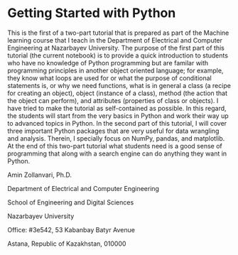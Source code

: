 # Getting Started with Python

This is the first of a two-part tutorial that is prepared as part of the Machine learning course that I teach in the Department of Electrical and Computer Engineering at Nazarbayev University. The purpose of the first part of this tutorial (the current notebook) is to provide a quick introduction to students who have no knowledge of Python programming but are familar with programming principles in another object oriented language; for example, they know what loops are used for or what the purpose of conditional statements is, or why we need functions, what is in general a class (a recipe for creating an object), object (instance of a class), method (the action that the object can perform), and attributes (properties of class or objects). I have tried to make the tutorial as self-contained as possible. In this regard, the students will start from the very basics in Python and work their way up to advanced topics in Python. In the second part of this tutorial, I will cover three important Python packages that are very useful for data wrangling and analysis. Therein, I specially focus on NumPy, pandas, and matplotlib. At the end of this two-part tutorial what students need is a good sense of programming that along with a search engine can do anything they want in Python.

Amin Zollanvari, Ph.D.

Department of Electrical and Computer Engineering

School of Engineering and Digital Sciences

Nazarbayev University

Office: #3e542, 53 Kabanbay Batyr Avenue

Astana, Republic of Kazakhstan, 010000
